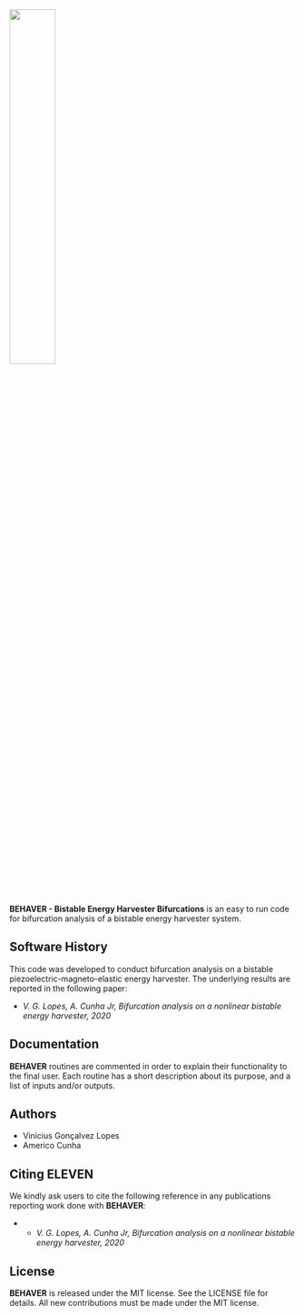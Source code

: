 <img src="logo/ELEVEN.png" width="40%">

**BEHAVER - Bistable Energy Harvester Bifurcations** is an easy to run code for bifurcation analysis of a bistable energy harvester system. 

## Software History

This code was developed to conduct bifurcation analysis on a bistable piezoelectric-magneto-elastic energy harvester. The underlying results are reported in the following paper:
- *V. G. Lopes, A. Cunha Jr, Bifurcation analysis on a nonlinear bistable energy harvester, 2020*

## Documentation

**BEHAVER** routines are commented in order to explain their functionality to the final user. Each routine has a short description about its purpose, and a list of inputs and/or outputs.

## Authors
- Vinicius Gonçalvez Lopes
- Americo Cunha

## Citing ELEVEN

We kindly ask users to cite the following reference in any publications reporting work done with **BEHAVER**:
- - *V. G. Lopes, A. Cunha Jr, Bifurcation analysis on a nonlinear bistable energy harvester, 2020*

## License

**BEHAVER** is released under the MIT license. See the LICENSE file for details. All new contributions must be made under the MIT license.
